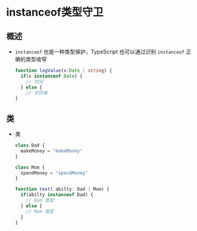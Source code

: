 # instanceof类型守卫

## 概述

  - `instanceof` 也是一种类型保护，TypeScript 也可以通过识别 `instanceof` 正确的类型收窄

    ```ts
    function logValue(x:Date | string) {
      if(x instanceof Date) {
        // 时间
      } else {
        // 字符串
    }
    ```

## 类

  - 类

    ```ts
    class Dad {
      makeMoney = "makeMoney"
    }

    class Mom {
      spendMoney = "spendMoney"
    }

    function test( abilty: Dad | Mom) {
      if(abilty instanceof Dad) {
        // Dad 类型
      } else {
        // Mom 类型
      }
    }
    ```
